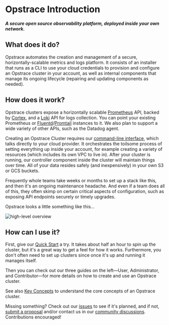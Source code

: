 <!-- markdownlint-disable MD041 -->
<!-- markdownlint-disable MD033 -->

# Opstrace Introduction

 _**A secure open source observability platform, deployed inside your own network.**_

## What does it do?

Opstrace automates the creation and management of a secure, horizontally-scalable metrics and logs platform.
It consists of an installer that runs as a CLI to use your cloud credentials to provision and configure an Opstrace cluster in your account, as well as internal components that manage its ongoing lifecycle (repairing and updating components as needed).

## How does it work?

Opstrace clusters expose a horizontally scalable [Prometheus](https://prometheus.io) API, backed by [Cortex](https://github.com/cortexproject/cortex), and a [Loki](https://github.com/grafana/loki) API for logs collection.
You can point your existing Prometheus or [Fluentd](https://www.fluentd.org)/[Promtail](https://github.com/grafana/loki/blob/master/docs/sources/clients/promtail/_index.md) instances to it.
We also plan to support a wide variety of other APIs, such as the Datadog agent.

Creating an Opstrace Cluster requires our [command-line interface](./references/cli.md), which talks directly to your cloud provider.
It orchestrates the toilsome process of setting everything up inside your account, for example creating a variety of resources (which includes its own VPC to live in).
After your cluster is running, our controller component inside the cluster will maintain things over time.
All of your data resides safely (and inexpensively) in your own S3 or GCS buckets.

Frequently whole teams take weeks or months to set up a stack like this, and then it's an ongoing maintenance headache.
And even if a team does all of this, they often skimp on certain critical aspects of configuration, such as exposing API endpoints securely or timely upgrades.

Opstrace looks a little something like this...

![high-level overview](https://share.balsamiq.com/c/kaP69UqhbdMMmzaaHB8u1a.png)

## How can I use it?

First, give our [Quick Start](./quickstart.md) a try.
It takes about half an hour to spin up the cluster, but it's a great way to get a feel for how it works.
Furthermore, you don't often need to set up clusters since once it's up and running it manages itself.

Then you can check out our three guides on the left—User, Administrator, and Contributor—for more details on how to create and use an Opstrace cluster.

See also [Key Concepts](./references/concepts.md) to understand the core concepts of an Opstrace cluster.

Missing something?  Check out our [issues](https://go.opstrace.com/gh) to see if it's planned, and if not, [submit a proposal](https://go.opstrace.com/proposal) and/or contact us in our [community discussions](https://go.opstrace.com/community).
Contributions encouraged!
